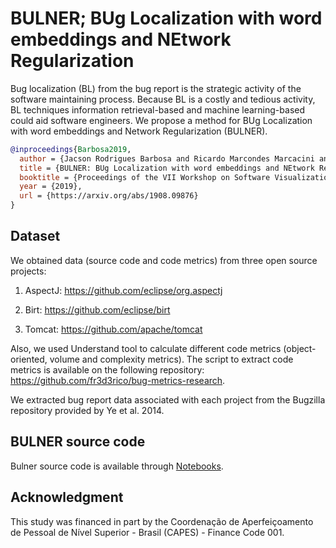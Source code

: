 # BULNER; BUg Localization with word embeddings and NEtwork Regularization

Bug localization (BL) from the bug report is the strategic activity of the software maintaining process. Because BL is a costly and tedious activity, BL techniques information retrieval-based and machine learning-based could aid software engineers. We propose a method for BUg Localization with word embeddings and Network Regularization (BULNER).

```bibtex
@inproceedings{Barbosa2019,
  author = {Jacson Rodrigues Barbosa and Ricardo Marcondes Marcacini and Ricardo Britto and Frederico Soares and Solange Rezende and Auri M. R. Vincenzi and Márcio E. Delamaro},
  title = {BULNER: BUg Localization with word embeddings and NEtwork Regularization},
  booktitle = {Proceedings of the VII Workshop on Software Visualization, Evolution and Maintenance (VEM '19)},
  year = {2019},
  url = {https://arxiv.org/abs/1908.09876}
}
```
## Dataset

We obtained data (source code and code metrics) from three open source projects: 

1. AspectJ: https://github.com/eclipse/org.aspectj


2. Birt: https://github.com/eclipse/birt


3. Tomcat: https://github.com/apache/tomcat

Also, we used Understand tool to calculate different code metrics (object-oriented, volume and complexity metrics). The script to extract code metrics is available on the following repository: https://github.com/fr3d3rico/bug-metrics-research.

We extracted bug report data associated with each project from the Bugzilla repository provided by Ye et al. 2014.


## BULNER source code

Bulner source code is available through [Notebooks](notebooks/).

## Acknowledgment

This study was financed in part by the Coordenação de Aperfeiçoamento de Pessoal de Nível Superior - Brasil (CAPES) - Finance Code 001.
